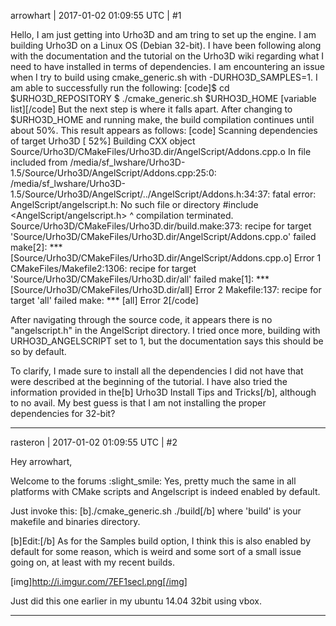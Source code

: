 arrowhart | 2017-01-02 01:09:55 UTC | #1

Hello, I am just getting into Urho3D and am tring to set up the engine. I am building Urho3D on a Linux OS (Debian 32-bit). I have been following along with the documentation and the tutorial on the Urho3D wiki regarding what I need to have installed in terms of dependencies. I am encountering an issue when I try to build using cmake_generic.sh with -DURHO3D_SAMPLES=1. I am able to successfully run the following:
[code]$ cd $URHO3D_REPOSITORY
$ ./cmake_generic.sh $URHO3D_HOME [variable list][/code]
But the next step is where it falls apart. After changing to $URHO3D_HOME and running make, the build compilation continues until about 50%. This result appears as follows:
[code]
Scanning dependencies of target Urho3D
[ 52%] Building CXX object Source/Urho3D/CMakeFiles/Urho3D.dir/AngelScript/Addons.cpp.o
In file included from /media/sf_lwshare/Urho3D-1.5/Source/Urho3D/AngelScript/Addons.cpp:25:0:
/media/sf_lwshare/Urho3D-1.5/Source/Urho3D/AngelScript/../AngelScript/Addons.h:34:37: fatal error: AngelScript/angelscript.h: No such file or directory
 #include <AngelScript/angelscript.h>
                                     ^
compilation terminated.
Source/Urho3D/CMakeFiles/Urho3D.dir/build.make:373: recipe for target 'Source/Urho3D/CMakeFiles/Urho3D.dir/AngelScript/Addons.cpp.o' failed
make[2]: *** [Source/Urho3D/CMakeFiles/Urho3D.dir/AngelScript/Addons.cpp.o] Error 1
CMakeFiles/Makefile2:1306: recipe for target 'Source/Urho3D/CMakeFiles/Urho3D.dir/all' failed
make[1]: *** [Source/Urho3D/CMakeFiles/Urho3D.dir/all] Error 2
Makefile:137: recipe for target 'all' failed
make: *** [all] Error 2[/code]

After navigating through the source code, it appears there is no "angelscript.h" in the AngelScript directory. I tried once more, building with URHO3D_ANGELSCRIPT set to 1, but the documentation says this should be so by default.

To clarify, I made sure to install all the dependencies I did not have that were described at the beginning of the tutorial. I have also tried the information provided in the[b] Urho3D Install Tips and Tricks[/b], although to no avail. My best guess is that I am not installing the proper dependencies for 32-bit?

-------------------------

rasteron | 2017-01-02 01:09:55 UTC | #2

Hey arrowhart,

Welcome to the forums :slight_smile: Yes, pretty much the same in all platforms with CMake scripts and Angelscript is indeed enabled by default.

Just invoke this: [b]./cmake_generic.sh ./build[/b] where 'build' is your makefile and binaries directory.

[b]Edit:[/b] As for the Samples build option, I think this is also enabled by default for some reason, which is weird and some sort of a small issue going on, at least with my recent builds.

[img]http://i.imgur.com/7EF1secl.png[/img]

Just did this one earlier in my ubuntu 14.04 32bit using vbox.

-------------------------

